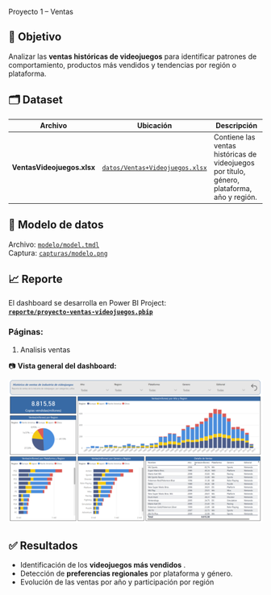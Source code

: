  Proyecto 1 – Ventas

## 🎯 Objetivo
Analizar las **ventas históricas de videojuegos** para identificar patrones de comportamiento, productos más vendidos y tendencias por región o plataforma.

## 🗂️ Dataset
| Archivo | Ubicación | Descripción | 
|----------|------------|--------------|
| **VentasVideojuegos.xlsx** | [`datos/Ventas+Videojuegos.xlsx`](datos/Ventas+Videojuegos.xlsx) | Contiene las ventas históricas de videojuegos por título, género, plataforma, año y región.

## 🧩 Modelo de datos
Archivo: [`modelo/model.tmdl`](modelo/model.tmdl)     
Captura: [`capturas/modelo.png`](capturas/modelo.png)  


## 📈 Reporte
El dashboard se desarrolla en Power BI Project:  
**[`reporte/proyecto-ventas-videojuegos.pbip`](reporte/proyecto-ventas-videojuegos.pbip)**

### Páginas:
1. Analisis ventas 


📷 **Vista general del dashboard:**    

![Dashboard principal](capturas/dashboard.png)



## ✅ Resultados
- Identificación de los **videojuegos más vendidos** .  
- Detección de **preferencias regionales** por plataforma y género.  
- Evolución de las ventas por año y participación por región